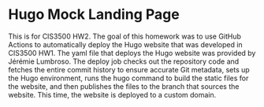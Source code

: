 # Hugo Mock Landing Page
This is for CIS3500 HW2. The goal of this homework was to use GitHub Actions to automatically deploy the Hugo website that was developed in CIS3500 HW1. The yaml file that deploys the Hugo website was provided by Jérémie Lumbroso. The deploy job checks out the repository code and fetches the entire commit history to ensure accurate Git metadata, sets up the Hugo environment, runs the hugo command to build the static files for the website, and then publishes the files to the branch that sources the website.
This time, the website is deployed to a custom domain.
